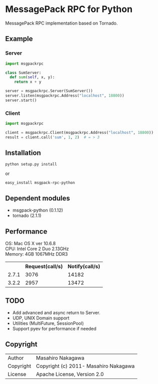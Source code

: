 # MessagePack RPC for Python

MessagePack RPC implementation based on Tornado.

## Example

### Server

```python
import msgpackrpc

class SumServer:
  def sum(self, x, y):
    return x + y

server = msgpackrpc.Server(SumServer())
server.listen(msgpackrpc.Address("localhost", 18800))
server.start()
```

### Client

```python
import msgpackrpc

client = msgpackrpc.Client(msgpackrpc.Address("localhost", 18800))
result = client.call('sum', 1, 2)  # = > 3
```

## Installation

    python setup.py install

or

    easy_install msgpack-rpc-python

## Dependent modules

* msgpack-python (0.1.12)
* tornado (2.1.1)

## Performance

OS: Mac OS X ver 10.6.8<br />
CPU: Intel Core 2 Duo 2.13GHz<br />
Memory: 4GB 1067MHz DDR3

<table>
  <tr>
    <th></th><th>Request(call/s)</th><th>Notify(call/s)</th>
  </tr>
  <tr>
    <td>2.7.1</td><td>3076</td><td>14182</td>
  </tr>
  <tr>
    <td>3.2.2</td><td>2957</td><td>13472</td>
  </tr>
</table>

## TODO

* Add advanced and async return to Server.
* UDP, UNIX Domain support
* Utilities (MultiFuture, SessionPool)
* Support pyev for performance if needed

## Copyright

<table>
  <tr>
    <td>Author</td><td>Masahiro Nakagawa <repeatedly@gmail.com></td>
  </tr>
  <tr>
    <td>Copyright</td><td>Copyright (c) 2011- Masahiro Nakagawa</td>
  </tr>
  <tr>
    <td>License</td><td>Apache License, Version 2.0</td>
  </tr>
</table>
